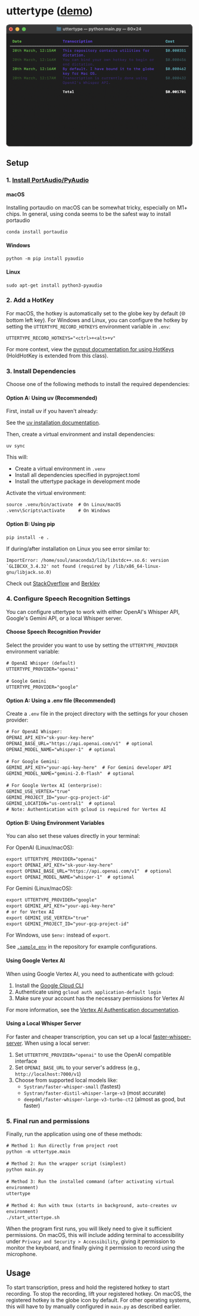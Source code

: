 # uttertype ([demo](https://www.youtube.com/watch?v=eSDYIFzU_fY))

<img src="./assets/sample_terminal.png" alt="alt text" style="width: 500px;"/>

## Setup

### 1. [Install PortAudio/PyAudio](https://people.csail.mit.edu/hubert/pyaudio/)
#### macOS
Installing portaudio on macOS can be somewhat tricky, especially on M1+ chips. In general, using conda seems to be the safest way to install portaudio
```
conda install portaudio
```
#### Windows
```
python -m pip install pyaudio
```
#### Linux
```
sudo apt-get install python3-pyaudio
```
### 2. Add a HotKey
For macOS, the hotkey is automatically set to the globe key by default (&#127760; bottom left key). For Windows and Linux, you can configure the hotkey by setting the `UTTERTYPE_RECORD_HOTKEYS` environment variable in `.env`:
```env
UTTERTYPE_RECORD_HOTKEYS="<ctrl>+<alt>+v"
```

For more context, view the [pynput documentation for using HotKeys](https://pynput.readthedocs.io/en/latest/keyboard.html#global-hotkeys) (HoldHotKey is extended from this class).

### 3. Install Dependencies
Choose one of the following methods to install the required dependencies:

#### Option A: Using uv (Recommended)
First, install uv if you haven't already:

See the [uv installation documentation](https://docs.astral.sh/uv/getting-started/installation/).

Then, create a virtual environment and install dependencies:
```shell
uv sync
```

This will:
- Create a virtual environment in `.venv`
- Install all dependencies specified in pyproject.toml
- Install the uttertype package in development mode

Activate the virtual environment:
```shell
source .venv/bin/activate  # On Linux/macOS
.venv\Scripts\activate     # On Windows
```

#### Option B: Using pip
```shell
pip install -e .
```


If during/after installation on Linux you see error similar to:
```
ImportError: /home/soul/anaconda3/lib/libstdc++.so.6: version `GLIBCXX_3.4.32' not found (required by /lib/x86_64-linux-gnu/libjack.so.0)
```
Check out [StackOverflow](https://stackoverflow.com/questions/72540359/glibcxx-3-4-30-not-found-for-librosa-in-conda-virtual-environment-after-tryin) and [Berkley](https://bcourses.berkeley.edu/courses/1478831/pages/glibcxx-missing)


### 4. Configure Speech Recognition Settings

You can configure uttertype to work with either OpenAI's Whisper API, Google's Gemini API, or a local Whisper server. 

#### Choose Speech Recognition Provider

Select the provider you want to use by setting the `UTTERTYPE_PROVIDER` environment variable:

```env
# OpenAI Whisper (default)
UTTERTYPE_PROVIDER="openai"

# Google Gemini
UTTERTYPE_PROVIDER="google"
```

#### Option A: Using a .env file (Recommended)
Create a `.env` file in the project directory with the settings for your chosen provider:

```env
# For OpenAI Whisper:
OPENAI_API_KEY="sk-your-key-here"
OPENAI_BASE_URL="https://api.openai.com/v1"  # optional
OPENAI_MODEL_NAME="whisper-1"  # optional

# For Google Gemini:
GEMINI_API_KEY="your-api-key-here"  # For Gemini developer API
GEMINI_MODEL_NAME="gemini-2.0-flash"  # optional

# For Google Vertex AI (enterprise):
GEMINI_USE_VERTEX="true"
GEMINI_PROJECT_ID="your-gcp-project-id"
GEMINI_LOCATION="us-central1"  # optional
# Note: Authentication with gcloud is required for Vertex AI
```

#### Option B: Using Environment Variables
You can also set these values directly in your terminal:

For OpenAI (Linux/macOS):
```shell
export UTTERTYPE_PROVIDER="openai"
export OPENAI_API_KEY="sk-your-key-here"
export OPENAI_BASE_URL="https://api.openai.com/v1"  # optional
export OPENAI_MODEL_NAME="whisper-1"  # optional
```

For Gemini (Linux/macOS):
```shell
export UTTERTYPE_PROVIDER="google"
export GEMINI_API_KEY="your-api-key-here"
# or for Vertex AI
export GEMINI_USE_VERTEX="true"
export GEMINI_PROJECT_ID="your-gcp-project-id"
```

For Windows, use `$env:` instead of `export`.

See [`.sample_env`](.sample_env) in the repository for example configurations.

#### Using Google Vertex AI
When using Google Vertex AI, you need to authenticate with gcloud:

1. Install the [Google Cloud CLI](https://cloud.google.com/sdk/docs/install)
2. Authenticate using `gcloud auth application-default login`
3. Make sure your account has the necessary permissions for Vertex AI

For more information, see the [Vertex AI Authentication documentation](https://cloud.google.com/vertex-ai/docs/authentication).

#### Using a Local Whisper Server
For faster and cheaper transcription, you can set up a local [faster-whisper-server](https://github.com/fedirz/faster-whisper-server). When using a local server:

1. Set `UTTERTYPE_PROVIDER="openai"` to use the OpenAI compatible interface
2. Set `OPENAI_BASE_URL` to your server's address (e.g., `http://localhost:7000/v1`)
3. Choose from supported local models like:
   - `Systran/faster-whisper-small` (fastest)
   - `Systran/faster-distil-whisper-large-v3` (most accurate)
   - `deepdml/faster-whisper-large-v3-turbo-ct2` (almost as good, but faster)

### 5. Final run and permissions
Finally, run the application using one of these methods:

```shell
# Method 1: Run directly from project root
python -m uttertype.main

# Method 2: Run the wrapper script (simplest)
python main.py

# Method 3: Run the installed command (after activating virtual environment)
uttertype

# Method 4: Run with tmux (starts in background, auto-creates uv environment)
./start_uttertype.sh
```

When the program first runs, you will likely need to give it sufficient permissions. On macOS, this will include adding terminal to accessibility under `Privacy and Security > Accessibility`, giving it permission to monitor the keyboard, and finally giving it permission to record using the microphone.

## Usage
To start transcription, press and hold the registered hotkey to start recording. To stop the recording, lift your registered hotkey. On macOS, the registered hotkey is the globe icon by default. For other operating systems, this will have to by manually configured in `main.py` as described earlier.
